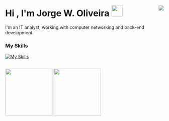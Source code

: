 # Hi , I'm Jorge W. Oliveira </b><img src="https://media.giphy.com/media/hvRJCLFzcasrR4ia7z/giphy.gif" width="35"> <img align="right" src="https://profile-counter.glitch.me/{jw-oliveira}/count.svg" /> 

I'm an IT analyst, working with computer networking and back-end development.

### My Skills

[![My Skills](https://skillicons.dev/icons?i=py,javascript,html,css,linux,git,github,powershell,vscode,django,postman,sqlite,arduino,raspberrypi&theme=dark)](https://skillicons.dev)

##

<div align="left">
  <img height="150px" weight="150px" src="https://github-readme-stats.vercel.app/api?username=jw-oliveira&border_radius=0&card_width=500px&hide_title=true&show_icons=true&theme=react&include_all_commits=True&count_private=True&hide_border=True&locale=pt-br"/>
  <img height="150em" src="https://github-readme-stats.vercel.app/api/top-langs/?username=jw-oliveira&hide_border=True&border_radius=0&card_width=200px&hide_title=true&layout=compact&langs_count=7&theme=react&locale=pt-br"/>
</div>
